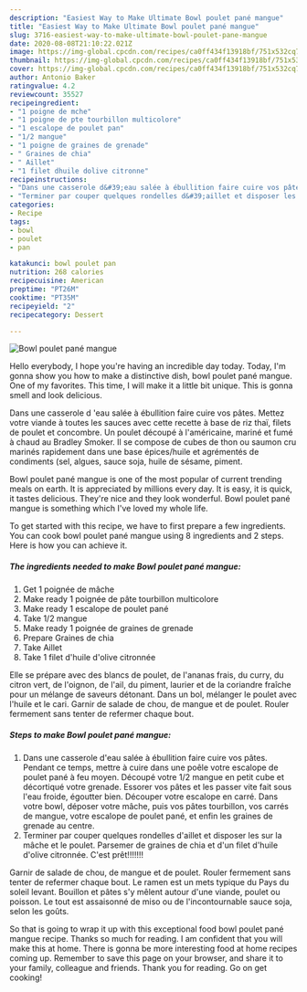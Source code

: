 ```yaml
---
description: "Easiest Way to Make Ultimate Bowl poulet pané mangue"
title: "Easiest Way to Make Ultimate Bowl poulet pané mangue"
slug: 3716-easiest-way-to-make-ultimate-bowl-poulet-pane-mangue
date: 2020-08-08T21:10:22.021Z
image: https://img-global.cpcdn.com/recipes/ca0ff434f13918bf/751x532cq70/bowl-poulet-pane-mangue-photo-principale-de-la-recette.jpg
thumbnail: https://img-global.cpcdn.com/recipes/ca0ff434f13918bf/751x532cq70/bowl-poulet-pane-mangue-photo-principale-de-la-recette.jpg
cover: https://img-global.cpcdn.com/recipes/ca0ff434f13918bf/751x532cq70/bowl-poulet-pane-mangue-photo-principale-de-la-recette.jpg
author: Antonio Baker
ratingvalue: 4.2
reviewcount: 35527
recipeingredient:
- "1 poigne de mche"
- "1 poigne de pte tourbillon multicolore"
- "1 escalope de poulet pan"
- "1/2 mangue"
- "1 poigne de graines de grenade"
- " Graines de chia"
- " Aillet"
- "1 filet dhuile dolive citronne"
recipeinstructions:
- "Dans une casserole d&#39;eau salée à ébullition faire cuire vos pâtes. Pendant ce temps, mettre à cuire dans une poêle votre escalope de poulet pané à feu moyen. Découpé votre 1/2 mangue en petit cube et décortiqué votre grenade. Essorer vos pâtes et les passer vite fait sous l&#39;eau froide, égoutter bien. Découper votre escalope en carré. Dans votre bowl, déposer votre mâche, puis vos pâtes tourbillon, vos carrés de mangue, votre escalope de poulet pané, et enfin les graines de grenade au centre."
- "Terminer par couper quelques rondelles d&#39;aillet et disposer les sur la mâche et le poulet. Parsemer de graines de chia et d&#39;un filet d&#39;huile d&#39;olive citronnée. C&#39;est prêt!!!!!!!"
categories:
- Recipe
tags:
- bowl
- poulet
- pan

katakunci: bowl poulet pan 
nutrition: 268 calories
recipecuisine: American
preptime: "PT26M"
cooktime: "PT35M"
recipeyield: "2"
recipecategory: Dessert

---
```



![Bowl poulet pané mangue](https://img-global.cpcdn.com/recipes/ca0ff434f13918bf/751x532cq70/bowl-poulet-pane-mangue-photo-principale-de-la-recette.jpg)

Hello everybody, I hope you're having an incredible day today. Today, I'm gonna show you how to make a distinctive dish, bowl poulet pané mangue. One of my favorites. This time, I will make it a little bit unique. This is gonna smell and look delicious.

Dans une casserole d &#39;eau salée à ébullition faire cuire vos pâtes. Mettez votre viande à toutes les sauces avec cette recette à base de riz thaï, filets de poulet et concombre. Un poulet découpé à l&#39;américaine, mariné et fumé à chaud au Bradley Smoker. Il se compose de cubes de thon ou saumon cru marinés rapidement dans une base épices/huile et agrémentés de condiments (sel, algues, sauce soja, huile de sésame, piment.

Bowl poulet pané mangue is one of the most popular of current trending meals on earth. It is appreciated by millions every day. It is easy, it is quick, it tastes delicious. They're nice and they look wonderful. Bowl poulet pané mangue is something which I've loved my whole life.


To get started with this recipe, we have to first prepare a few ingredients. You can cook bowl poulet pané mangue using 8 ingredients and 2 steps. Here is how you can achieve it.

<!--inarticleads1-->

##### The ingredients needed to make Bowl poulet pané mangue:

1. Get 1 poignée de mâche
1. Make ready 1 poignée de pâte tourbillon multicolore
1. Make ready 1 escalope de poulet pané
1. Take 1/2 mangue
1. Make ready 1 poignée de graines de grenade
1. Prepare  Graines de chia
1. Take  Aillet
1. Take 1 filet d&#39;huile d&#39;olive citronnée


Elle se prépare avec des blancs de poulet, de l&#39;ananas frais, du curry, du citron vert, de l&#39;oignon, de l&#39;ail, du piment, laurier et de la coriandre fraîche pour un mélange de saveurs détonant. Dans un bol, mélanger le poulet avec l&#39;huile et le cari. Garnir de salade de chou, de mangue et de poulet. Rouler fermement sans tenter de refermer chaque bout. 

<!--inarticleads2-->

##### Steps to make Bowl poulet pané mangue:

1. Dans une casserole d&#39;eau salée à ébullition faire cuire vos pâtes. Pendant ce temps, mettre à cuire dans une poêle votre escalope de poulet pané à feu moyen. Découpé votre 1/2 mangue en petit cube et décortiqué votre grenade. Essorer vos pâtes et les passer vite fait sous l&#39;eau froide, égoutter bien. Découper votre escalope en carré. Dans votre bowl, déposer votre mâche, puis vos pâtes tourbillon, vos carrés de mangue, votre escalope de poulet pané, et enfin les graines de grenade au centre.
1. Terminer par couper quelques rondelles d&#39;aillet et disposer les sur la mâche et le poulet. Parsemer de graines de chia et d&#39;un filet d&#39;huile d&#39;olive citronnée. C&#39;est prêt!!!!!!!


Garnir de salade de chou, de mangue et de poulet. Rouler fermement sans tenter de refermer chaque bout. Le ramen est un mets typique du Pays du soleil levant. Bouillon et pâtes s&#39;y mêlent autour d&#39;une viande, poulet ou poisson. Le tout est assaisonné de miso ou de l&#39;incontournable sauce soja, selon les goûts. 

So that is going to wrap it up with this exceptional food bowl poulet pané mangue recipe. Thanks so much for reading. I am confident that you will make this at home. There is gonna be more interesting food at home recipes coming up. Remember to save this page on your browser, and share it to your family, colleague and friends. Thank you for reading. Go on get cooking!
